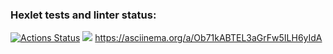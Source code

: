 ### Hexlet tests and linter status:
[![Actions Status](https://github.com/su-27sm1/frontend-project-lvl1/workflows/hexlet-check/badge.svg)](https://github.com/su-27sm1/frontend-project-lvl1/actions)
<a href="https://codeclimate.com/github/su-27sm1/frontend-project-lvl1/maintainability"><img src="https://api.codeclimate.com/v1/badges/2bb50ef4a200abc23589/maintainability" /></a>
https://asciinema.org/a/Ob71kABTEL3aGrFw5ILH6yIdA
